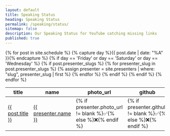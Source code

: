 ```yaml
---
layout: default
title: Speaking Status
heading: Speaking Status
permalink: /speaking/status/
sitemap: false
description: Our Speaking Status for YouTube catching missing links
published: true
---
```

<table>
  <thead>
    <tr>
      <th>title</th>
      <th>name</th>
      <th>photo_url</th>
      <th>github</th>
      <th>twitter</th>
      <th>website</th>
      <th>video_url</th>
      <th>slides</th>
    </tr>
  </thead>
<tbody>
{% for post in site.schedule %}
{% capture day %}{{ post.date | date: "%A" }}{% endcapture %}
{% if day == 'Friday' or day == 'Saturday' or day == 'Wednesday' %}
{% if post.presenter_slugs %}
{% for presenter_slug in post.presenter_slugs %}
{% assign presenter = site.presenters | where: "slug", presenter_slug | first %}
<tr>
  <td><a href="{{ post.url }}">{{ post.title }}</a></td>
  <td><a href="{{ presenter.permalink }}">{{ presenter.name }}</a></td>
  <td>{% if presenter.photo_url != blank %}✅{% else %}❌{% endif %}</td>
  <td>{% if presenter.github != blank %}✅{% else %}❌{% endif %}</td>
  <td>{% if presenter.twitter != blank %}✅{% else %}❌{% endif %}</td>
  <td>{% if presenter.website != blank %}✅{% else %}❌{% endif %}</td>
  <td>{% if post.video_url != blank %}✅{% else %}❌{% endif %}</td>
  <td>{% if post.slides_url != blank %}✅{% else %}❌{% endif %}</td>
</tr>
{% endfor %}
{% endif %}
{% endif %}
{% endfor %}
</tbody>
</table>
